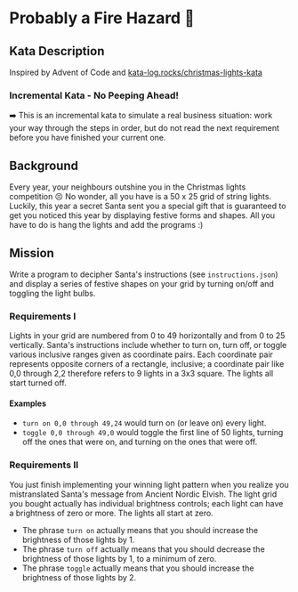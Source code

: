 # Probably a Fire Hazard 🎄

## Kata Description

Inspired by Advent of Code and [kata-log.rocks/christmas-lights-kata](https://kata-log.rocks/christmas-lights-kata)

### Incremental Kata - No Peeping Ahead!

➡️ This is an incremental kata to simulate a real business situation: work your way through the steps in order, but do not read the next requirement before you have finished your current one.

## Background

Every year, your neighbours outshine you in the Christmas lights competition 😣 No wonder, all you have is a 50 x 25 grid of string lights. Luckily, this year a secret Santa sent you a special gift that is guaranteed to get you noticed this year by displaying festive forms and shapes. All you have to do is hang the lights and add the programs :)

## Mission

Write a program to decipher Santa's instructions (see `instructions.json`) and display a series of festive shapes on your grid by turning on/off and toggling the light bulbs.

### Requirements I

Lights in your grid are numbered from 0 to 49 horizontally and from 0 to 25 vertically. Santa's instructions include whether to turn on, turn off, or toggle various inclusive ranges given as coordinate pairs. Each coordinate pair represents opposite corners of a rectangle, inclusive; a coordinate pair like 0,0 through 2,2 therefore refers to 9 lights in a 3x3 square. The lights all start turned off.

#### Examples

- `turn on 0,0 through 49,24` would turn on (or leave on) every light.
- `toggle 0,0 through 49,0` would toggle the first line of 50 lights, turning off the ones that were on, and turning on the ones that were off.

### Requirements II

You just finish implementing your winning light pattern when you realize you mistranslated Santa's message from Ancient Nordic Elvish. The light grid you bought actually has individual brightness controls; each light can have a brightness of zero or more. The lights all start at zero.

- The phrase `turn on` actually means that you should increase the brightness of those lights by 1.
- The phrase `turn off` actually means that you should decrease the brightness of those lights by 1, to a minimum of zero.
- The phrase `toggle` actually means that you should increase the brightness of those lights by 2.
